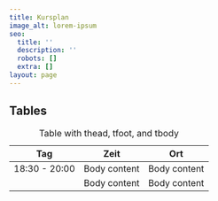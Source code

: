 ```yaml
---
title: Kursplan
image_alt: lorem-ipsum
seo:
  title: ''
  description: ''
  robots: []
  extra: []
layout: page
---
```

## Tables

<div class="responsive-table">
  <table>
      <caption>Table with thead, tfoot, and tbody</caption>
    <thead>
      <tr>
        <th>Tag</th>
        <th>Zeit</th>
        <th>Ort</th>
      </tr>
    </thead>
    <tbody>
      <tr>
        <td>18:30 - 20:00</td>
        <td>Body content</td>
        <td>Body content</td>
      </tr>
      <tr>
        <td></td>
        <td>Body content</td>
        <td>Body content</td>
      </tr>
    </tbody>
    <tfoot>
    </tfoot>
  </table>
</div>